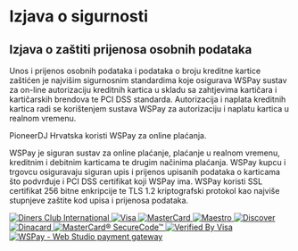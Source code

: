 # Izjava o sigurnosti

## Izjava o zaštiti prijenosa osobnih podataka

Unos i prijenos osobnih podataka i podataka o broju kreditne kartice zaštićen je najvišim sigurnosnim standardima koje osigurava WSPay sustav za on-line autorizaciju kreditnih kartica u skladu sa zahtjevima kartičara i kartičarskih brendova te PCI DSS standarda. Autorizacija i naplata kreditnih kartica radi se korištenjem sustava WSPay za autorizaciju i naplatu kartica u realnom vremenu.

PioneerDJ Hrvatska koristi WSPay za online plaćanja.

WSPay je siguran sustav za online plaćanje, plaćanje u realnom vremenu, kreditnim i debitnim karticama te drugim načinima plaćanja. WSPay kupcu i trgovcu osiguravaju siguran upis i prijenos upisanih podataka o karticama što podvrđuje i PCI DSS certifikat koji WSPay ima. WSPay koristi SSL certifikat 256 bitne enkripcije te TLS 1.2 kriptografski protokol kao najviše stupnjeve zaštite kod upisa i prijenosa podataka.

<p className="grid md:grid-cols-6 grid-cols-4 gap-6 mt-8">
  <a href="http://www.diners.com.hr" target="_blank" title="Diners Club International">
    <img alt="Diners Club International" src="https://pioneer.hr/img/cms/payment-info/diners_50.gif" />
  </a>
  <a href="http://www.visa.com.hr/" target="_blank" title="Visa">
    <img alt="Visa" src="https://pioneer.hr/img/cms/payment-info/Visa50.gif" />
  </a>
  <a href="http://www.mastercard.com/hr/" target="_blank" title="MasterCard">
    <img alt="MasterCard" src="https://pioneer.hr/img/cms/payment-info/MasterCard50.gif" />
  </a>
  <a href="http://www.maestrocard.com/hr/" target="_blank" title="Maestro">
    <img alt="Maestro" src="https://pioneer.hr/img/cms/payment-info/maestro50.gif" />
  </a>
  <a href="https://www.discover.com/" target="_blank" title="Discover">
    <img alt="Discover" src="https://pioneer.hr/img/cms/payment-info/discover_50.gif" />
  </a>
  <a href="http://www.diners.com.hr/" target="_blank" title="Dinacard">
    <img alt="Dinacard" src="https://pioneer.hr/img/cms/payment-info/dinacard50.png" />
  </a> <a href="http://www.pbzcard.hr/media/53821/mcsc_hr.html" target="_blank" title="MasterCard® SecureCode™">
    <img alt="MasterCard® SecureCode™" src="https://pioneer.hr/img/cms/payment-info/mastercard_securecode.gif" />
  </a>
  <a href="http://www.pbzcard.hr/media/53827/vbv_hr.html" target="_blank" title="Verified By Visa">
    <img alt="Verified By Visa" src="https://pioneer.hr/img/cms/payment-info/verified_by_visa.jpg" />
  </a>
  <a href="http://www.wspay.info" target="_blank">
    <img src="https://www.wspay.info/payment-info/wsPayLogo-106x50.gif" alt="WSPay - Web Studio payment gateway" />
  </a>
</p>
